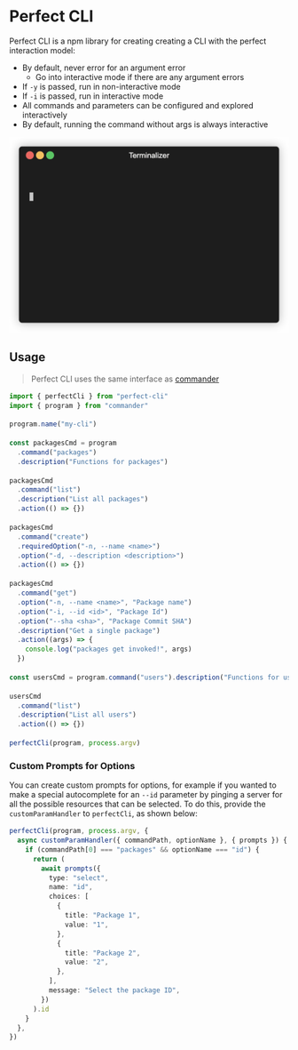 # Perfect CLI

Perfect CLI is a npm library for creating creating a CLI with the perfect
interaction model:

- By default, never error for an argument error
  - Go into interactive mode if there are any argument errors
- If `-y` is passed, run in non-interactive mode
- If `-i` is passed, run in interactive mode
- All commands and parameters can be configured and explored interactively
- By default, running the command without args is always interactive

![](./docs/demo.gif)

## Usage

> Perfect CLI uses the same interface as [commander](https://www.npmjs.com/package/commander)

```ts
import { perfectCli } from "perfect-cli"
import { program } from "commander"

program.name("my-cli")

const packagesCmd = program
  .command("packages")
  .description("Functions for packages")

packagesCmd
  .command("list")
  .description("List all packages")
  .action(() => {})

packagesCmd
  .command("create")
  .requiredOption("-n, --name <name>")
  .option("-d, --description <description>")
  .action(() => {})

packagesCmd
  .command("get")
  .option("-n, --name <name>", "Package name")
  .option("-i, --id <id>", "Package Id")
  .option("--sha <sha>", "Package Commit SHA")
  .description("Get a single package")
  .action((args) => {
    console.log("packages get invoked!", args)
  })

const usersCmd = program.command("users").description("Functions for users")

usersCmd
  .command("list")
  .description("List all users")
  .action(() => {})

perfectCli(program, process.argv)
```

### Custom Prompts for Options

You can create custom prompts for options, for example if you wanted to make
a special autocomplete for an `--id` parameter by pinging a server for all
the possible resources that can be selected. To do this, provide the
`customParamHandler` to `perfectCli`, as shown below:

```ts
perfectCli(program, process.argv, {
  async customParamHandler({ commandPath, optionName }, { prompts }) {
    if (commandPath[0] === "packages" && optionName === "id") {
      return (
        await prompts({
          type: "select",
          name: "id",
          choices: [
            {
              title: "Package 1",
              value: "1",
            },
            {
              title: "Package 2",
              value: "2",
            },
          ],
          message: "Select the package ID",
        })
      ).id
    }
  },
})
```
